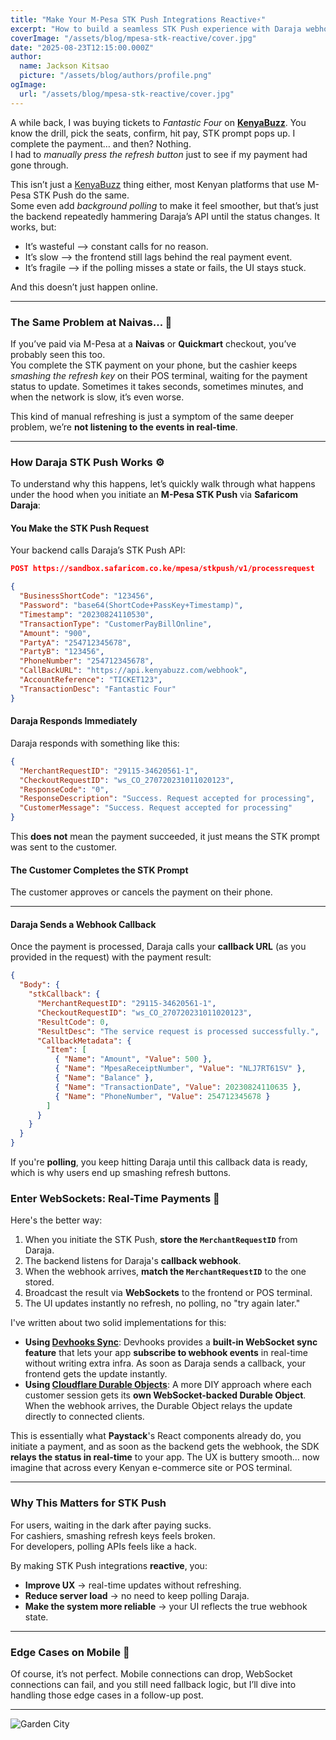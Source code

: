 ```yaml
---
title: "Make Your M-Pesa STK Push Integrations Reactive⚡"
excerpt: "How to build a seamless STK Push experience with Daraja webhooks, and sockets."
coverImage: "/assets/blog/mpesa-stk-reactive/cover.jpg"
date: "2025-08-23T12:15:00.000Z"
author:
  name: Jackson Kitsao
  picture: "/assets/blog/authors/profile.png"
ogImage:
  url: "/assets/blog/mpesa-stk-reactive/cover.jpg"
---
```


A while back, I was buying tickets to _Fantastic Four_ on [**KenyaBuzz**](https://www.kenyabuzz.com/). You know the drill, pick the seats, confirm, hit pay, STK prompt pops up. I complete the payment… and then? Nothing.  
I had to _manually press the refresh button_ just to see if my payment had gone through.

This isn’t just a [KenyaBuzz](https://www.kenyabuzz.com/) thing either, most Kenyan platforms that use M-Pesa STK Push do the same.  
Some even add _background polling_ to make it feel smoother, but that’s just the backend repeatedly hammering Daraja’s API until the status changes. It works, but:

- It’s wasteful —> constant calls for no reason.
- It’s slow —> the frontend still lags behind the real payment event.
- It’s fragile —> if the polling misses a state or fails, the UI stays stuck.

And this doesn’t just happen online.

---

### The Same Problem at Naivas... 🛒

If you’ve paid via M-Pesa at a **Naivas** or **Quickmart** checkout, you’ve probably seen this too.  
You complete the STK payment on your phone, but the cashier keeps _smashing the refresh key_ on their POS terminal, waiting for the payment status to update. Sometimes it takes seconds, sometimes minutes, and when the network is slow, it’s even worse.

This kind of manual refreshing is just a symptom of the same deeper problem, we’re **not listening to the events in real-time**.

---

### How Daraja STK Push Works ⚙️

To understand why this happens, let’s quickly walk through what happens under the hood when you initiate an **M-Pesa STK Push** via **Safaricom Daraja**:

#### **You Make the STK Push Request**

Your backend calls Daraja’s STK Push API:

```json
POST https://sandbox.safaricom.co.ke/mpesa/stkpush/v1/processrequest

{
  "BusinessShortCode": "123456",
  "Password": "base64(ShortCode+PassKey+Timestamp)",
  "Timestamp": "20230824110530",
  "TransactionType": "CustomerPayBillOnline",
  "Amount": "900",
  "PartyA": "254712345678",
  "PartyB": "123456",
  "PhoneNumber": "254712345678",
  "CallBackURL": "https://api.kenyabuzz.com/webhook",
  "AccountReference": "TICKET123",
  "TransactionDesc": "Fantastic Four"
}

```

#### **Daraja Responds Immediately**

Daraja responds with something like this:

```json
{
  "MerchantRequestID": "29115-34620561-1",
  "CheckoutRequestID": "ws_CO_270720231011020123",
  "ResponseCode": "0",
  "ResponseDescription": "Success. Request accepted for processing",
  "CustomerMessage": "Success. Request accepted for processing"
}
```

This **does not** mean the payment succeeded, it just means the STK prompt was sent to the customer.

#### **The Customer Completes the STK Prompt**

The customer approves or cancels the payment on their phone.

---

#### **Daraja Sends a Webhook Callback**

Once the payment is processed, Daraja calls your **callback URL** (as you provided in the request) with the payment result:

```json
{
  "Body": {
    "stkCallback": {
      "MerchantRequestID": "29115-34620561-1",
      "CheckoutRequestID": "ws_CO_270720231011020123",
      "ResultCode": 0,
      "ResultDesc": "The service request is processed successfully.",
      "CallbackMetadata": {
        "Item": [
          { "Name": "Amount", "Value": 500 },
          { "Name": "MpesaReceiptNumber", "Value": "NLJ7RT61SV" },
          { "Name": "Balance" },
          { "Name": "TransactionDate", "Value": 20230824110635 },
          { "Name": "PhoneNumber", "Value": 254712345678 }
        ]
      }
    }
  }
}
```

If you're **polling**, you keep hitting Daraja until this callback data is ready, which is why users end up smashing refresh buttons.

### Enter WebSockets: Real-Time Payments 🚀

Here's the better way:

1.  When you initiate the STK Push, **store the `MerchantRequestID`** from Daraja.
2.  The backend listens for Daraja's **callback webhook**.
3.  When the webhook arrives, **match the `MerchantRequestID`** to the one stored.
4.  Broadcast the result via **WebSockets** to the frontend or POS terminal.
5.  The UI updates instantly no refresh, no polling, no "try again later."

I've written about two solid implementations for this:

- **Using [Devhooks Sync](https://blog.devhooks.live/posts/real-time-mpesa-webhooks-devhooks-sync)**: Devhooks provides a **built-in WebSocket sync feature** that lets your app **subscribe to webhook events** in real-time without writing extra infra. As soon as Daraja sends a callback, your frontend gets the update instantly.
- **Using [Cloudflare Durable Objects](https://blog.devhooks.live/posts/mpesa-cloudflare-durable-reactive-stk)**: A more DIY approach where each customer session gets its **own WebSocket-backed Durable Object**. When the webhook arrives, the Durable Object relays the update directly to connected clients.

This is essentially what **Paystack**'s React components already do, you initiate a payment, and as soon as the backend gets the webhook, the SDK **relays the status in real-time** to your app. The UX is buttery smooth… now imagine that across every Kenyan e-commerce site or POS terminal.

---

### Why This Matters for STK Push

For users, waiting in the dark after paying sucks.  
For cashiers, smashing refresh keys feels broken.  
For developers, polling APIs feels like a hack.

By making STK Push integrations **reactive**, you:

- **Improve UX** → real-time updates without refreshing.
- **Reduce server load** → no need to keep polling Daraja.
- **Make the system more reliable** → your UI reflects the true webhook state.

---

### Edge Cases on Mobile 📱

Of course, it’s not perfect. Mobile connections can drop, WebSocket connections can fail, and you still need fallback logic, but I’ll dive into handling those edge cases in a follow-up post.

---

<!-- <img src='https://api.devhooks.live/assets/85af022c-2299-491f-8d3c-4528f6d62932?key=system-large-contain'> -->

![Garden City](https://api.devhooks.live/assets/85af022c-2299-491f-8d3c-4528f6d62932?key=system-large-contain)
